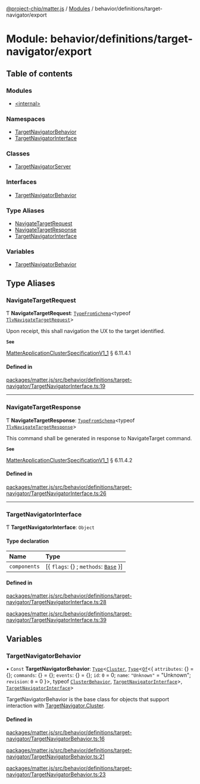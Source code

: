 [@project-chip/matter.js](../README.md) / [Modules](../modules.md) / behavior/definitions/target-navigator/export

# Module: behavior/definitions/target-navigator/export

## Table of contents

### Modules

- [\<internal\>](behavior_definitions_target_navigator_export._internal_.md)

### Namespaces

- [TargetNavigatorBehavior](behavior_definitions_target_navigator_export.TargetNavigatorBehavior.md)
- [TargetNavigatorInterface](behavior_definitions_target_navigator_export.TargetNavigatorInterface.md)

### Classes

- [TargetNavigatorServer](../classes/behavior_definitions_target_navigator_export.TargetNavigatorServer.md)

### Interfaces

- [TargetNavigatorBehavior](../interfaces/behavior_definitions_target_navigator_export.TargetNavigatorBehavior-1.md)

### Type Aliases

- [NavigateTargetRequest](behavior_definitions_target_navigator_export.md#navigatetargetrequest)
- [NavigateTargetResponse](behavior_definitions_target_navigator_export.md#navigatetargetresponse)
- [TargetNavigatorInterface](behavior_definitions_target_navigator_export.md#targetnavigatorinterface)

### Variables

- [TargetNavigatorBehavior](behavior_definitions_target_navigator_export.md#targetnavigatorbehavior)

## Type Aliases

### NavigateTargetRequest

Ƭ **NavigateTargetRequest**: [`TypeFromSchema`](tlv_export.md#typefromschema)\<typeof [`TlvNavigateTargetRequest`](cluster_export.TargetNavigator.md#tlvnavigatetargetrequest)\>

Upon receipt, this shall navigation the UX to the target identified.

**`See`**

[MatterApplicationClusterSpecificationV1_1](../interfaces/spec_export.MatterApplicationClusterSpecificationV1_1.md) § 6.11.4.1

#### Defined in

[packages/matter.js/src/behavior/definitions/target-navigator/TargetNavigatorInterface.ts:19](https://github.com/project-chip/matter.js/blob/3adaded6/packages/matter.js/src/behavior/definitions/target-navigator/TargetNavigatorInterface.ts#L19)

___

### NavigateTargetResponse

Ƭ **NavigateTargetResponse**: [`TypeFromSchema`](tlv_export.md#typefromschema)\<typeof [`TlvNavigateTargetResponse`](cluster_export.TargetNavigator.md#tlvnavigatetargetresponse)\>

This command shall be generated in response to NavigateTarget command.

**`See`**

[MatterApplicationClusterSpecificationV1_1](../interfaces/spec_export.MatterApplicationClusterSpecificationV1_1.md) § 6.11.4.2

#### Defined in

[packages/matter.js/src/behavior/definitions/target-navigator/TargetNavigatorInterface.ts:26](https://github.com/project-chip/matter.js/blob/3adaded6/packages/matter.js/src/behavior/definitions/target-navigator/TargetNavigatorInterface.ts#L26)

___

### TargetNavigatorInterface

Ƭ **TargetNavigatorInterface**: `Object`

#### Type declaration

| Name | Type |
| :------ | :------ |
| `components` | [\{ `flags`: {} ; `methods`: [`Base`](../interfaces/behavior_definitions_target_navigator_export.TargetNavigatorInterface.Base.md)  }] |

#### Defined in

[packages/matter.js/src/behavior/definitions/target-navigator/TargetNavigatorInterface.ts:28](https://github.com/project-chip/matter.js/blob/3adaded6/packages/matter.js/src/behavior/definitions/target-navigator/TargetNavigatorInterface.ts#L28)

[packages/matter.js/src/behavior/definitions/target-navigator/TargetNavigatorInterface.ts:39](https://github.com/project-chip/matter.js/blob/3adaded6/packages/matter.js/src/behavior/definitions/target-navigator/TargetNavigatorInterface.ts#L39)

## Variables

### TargetNavigatorBehavior

• `Const` **TargetNavigatorBehavior**: [`Type`](../interfaces/behavior_cluster_export.ClusterBehavior.Type.md)\<[`Cluster`](../interfaces/cluster_export.TargetNavigator.Cluster.md), [`Type`](../interfaces/behavior_cluster_export.ClusterBehavior.Type.md)\<[`Of`](../interfaces/cluster_export.ClusterType.Of.md)\<\{ `attributes`: {} = \{}; `commands`: {} = \{}; `events`: {} = \{}; `id`: ``0`` = 0; `name`: ``"Unknown"`` = "Unknown"; `revision`: ``0`` = 0 }\>, typeof [`ClusterBehavior`](behavior_cluster_export.ClusterBehavior.md), [`TargetNavigatorInterface`](behavior_definitions_target_navigator_export.md#targetnavigatorinterface)\>, [`TargetNavigatorInterface`](behavior_definitions_target_navigator_export.md#targetnavigatorinterface)\>

TargetNavigatorBehavior is the base class for objects that support interaction with [TargetNavigator.Cluster](cluster_export.TargetNavigator.md#cluster).

#### Defined in

[packages/matter.js/src/behavior/definitions/target-navigator/TargetNavigatorBehavior.ts:16](https://github.com/project-chip/matter.js/blob/3adaded6/packages/matter.js/src/behavior/definitions/target-navigator/TargetNavigatorBehavior.ts#L16)

[packages/matter.js/src/behavior/definitions/target-navigator/TargetNavigatorBehavior.ts:21](https://github.com/project-chip/matter.js/blob/3adaded6/packages/matter.js/src/behavior/definitions/target-navigator/TargetNavigatorBehavior.ts#L21)

[packages/matter.js/src/behavior/definitions/target-navigator/TargetNavigatorBehavior.ts:23](https://github.com/project-chip/matter.js/blob/3adaded6/packages/matter.js/src/behavior/definitions/target-navigator/TargetNavigatorBehavior.ts#L23)
